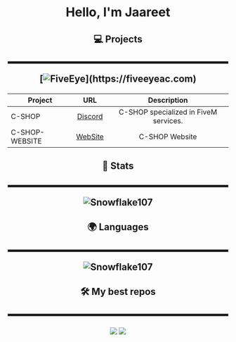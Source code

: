 <h1 align="center">Hello, I'm Jaareet</h1>

<div align="center">

<h2>💻 Projects<h2>

  <hr style="height:5px; border: 1px solid #ccc;">
  
[![FiveEye](https://img.shields.io/badge/-❤️%20FiveEye%20AC-000?)](https://fiveeyeac.com)
  
<h4>

| Project        | URL           | Description |
| ------------- |:-------------:|:--------------:|
| C-SHOP      | [Discord](https://discord.gg/Td6GzBSU9y) | C-SHOP specialized in FiveM services. |
| C-SHOP-WEBSITE | [WebSite](https://maincode-shop.es/) | C-SHOP Website |

</h4>
  
<h2>📕 Stats<h2>

<hr style="height:5px; border: 1px solid #ccc;">

![Snowflake107](https://github-readme-stats.vercel.app/api?username=Jaareet&show_icons=true&theme=tokyonight&hide=["issues"])
  
<h2>🌍 Languages<h2>

<hr style="height:5px; border: 1px solid #ccc;">

![Snowflake107](https://github-readme-stats.vercel.app/api/top-langs?username=Jaareet&show_icons=true&theme=tokyonight&layout=compact)
  
<h2>🛠️ My best repos<h2>

<hr style="height:5px; border: 1px solid #ccc;">

[![](https://github-readme-stats.vercel.app/api/pin/?username=Jaareet&repo=esx_menu_design-v1)](https://github.com/Jaareet/esx_menu_design-v1)
[![](https://github-readme-stats.vercel.app/api/pin/?username=Jaareet&repo=c-chat)](https://github.com/Jaareet/c-chat)
</div>

